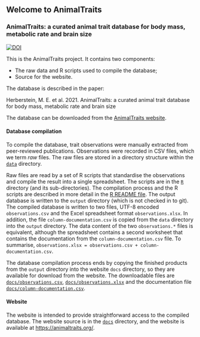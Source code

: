 ## Welcome to AnimalTraits

### AnimalTraits: a curated animal trait database for body mass, metabolic rate and brain size

[![DOI](https://zenodo.org/badge/401195184.svg)](https://zenodo.org/badge/latestdoi/401195184)

This is the AnimalTraits project. It contains two components: 

- The raw data and R scripts used to compile the database; 
- Source for the website. 

The database is described in the paper:

Herberstein, M. E. et al. 2021. AnimalTraits: a curated animal trait database for body mass, metabolic rate and brain size

The database can be downloaded from the [AnimalTraits website](https://animaltraits.org/).

#### Database compilation

To compile the database, trait observations were manually extracted from peer-reviewed publications. Observations were recorded in CSV files, which we term _raw_ files. The raw files are stored in a directory structure within the [`data`](data) directory.

Raw files are read by a set of R scripts that standardise the observations and compile the result into a single spreadsheet. The scripts are in the [`R`](R) directory (and its sub-directories). The compilation process and the R scripts are described in more detail in the [R README file](R/README.md). The output database is written to the `output` directory (which is not checked in to git). The compiled database is written to two files, UTF-8 encoded `observations.csv` and the Excel spreadsheet format `observations.xlsx`. In addition, the file `column-documentation.csv` is copied from the `data` directory into the `output` directory. The data content of the two `observations.*` files is equivalent, although the spreadsheet contains a second worksheet that contains the documentation from the `column-documentation.csv` file. To summarise, `observations.xlsx = observations.csv + column-documentation.csv`.

The database compilation process ends by copying the finished products from the `output` directory into the website `docs` directory, so they are available for download from the website. The downloadable files are [`docs/observations.csv`](docs/observations.csv), [`docs/observations.xlsx`](docs/observations.csv) and the documentation file [`docs/column-documentation.csv`](docs/column-documentation.csv).

#### Website

The website is intended to provide straightforward access to the compiled database. The website source is in the [`docs`](docs) directory, and the website is available at https://animaltraits.org/.

